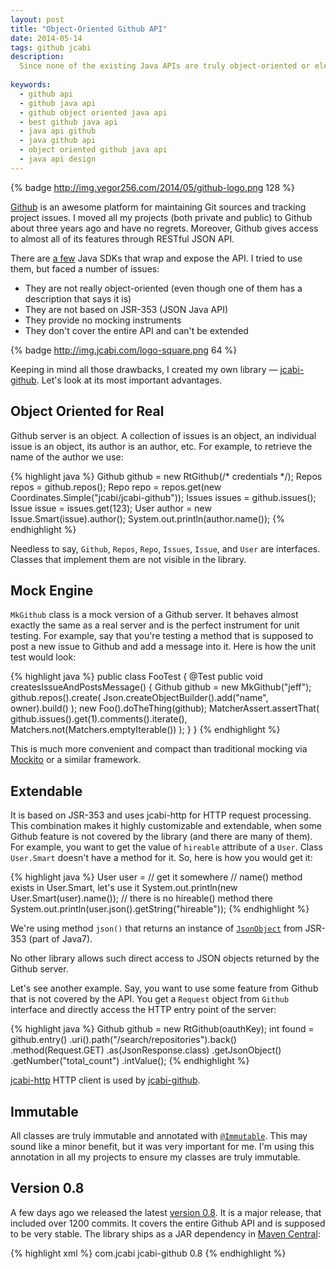 ```yaml
---
layout: post
title: "Object-Oriented Github API"
date: 2014-05-14
tags: github jcabi
description:
  Since none of the existing Java APIs are truly object-oriented or elegant enough for our quality standards, we decided to create a new one with the best principles of OOP in mind.
  
keywords:
  - github api
  - github java api
  - github object oriented java api
  - best github java api
  - java api github
  - java github api
  - object oriented github java api
  - java api design
---
```

{% badge http://img.yegor256.com/2014/05/github-logo.png 128 %}

[Github](http://www.github.com) is an awesome platform for maintaining Git sources and
tracking project issues. I moved all my projects (both private and public) to Github about three years ago and have no regrets. Moreover, Github gives access to almost all of its features through RESTful JSON API.

There are [a few](https://developer.github.com/libraries/) Java SDKs that wrap and expose the API. I tried to use them, but faced a number of issues:

 * They are not really object-oriented (even though one of them has a description that says it is)
 * They are not based on JSR-353 (JSON Java API)
* They provide no mocking instruments
 * They don't cover the entire API and can't be extended

{% badge http://img.jcabi.com/logo-square.png 64 %}

Keeping in mind all those drawbacks, I created my own library &mdash; [jcabi-github](http://github.jcabi.com). Let's look at its most important advantages.

## Object Oriented for Real

Github server is an object. A collection of issues is an object, an individual issue is an object, its author is an author, etc. For example, to retrieve the name of the author we use:

{% highlight java %}
Github github = new RtGithub(/* credentials */);
Repos repos = github.repos();
Repo repo = repos.get(new Coordinates.Simple("jcabi/jcabi-github"));
Issues issues = github.issues();
Issue issue = issues.get(123);
User author = new Issue.Smart(issue).author();
System.out.println(author.name());
{% endhighlight %}

Needless to say, `Github`, `Repos`, `Repo`, `Issues`, `Issue`, and `User` are interfaces. Classes that implement them are not visible in the library.

## Mock Engine

`MkGithub` class is a mock version of a Github server. It behaves almost exactly the same as a real server and is the perfect instrument for unit testing. For example, say that you're testing a method that is supposed to post a new issue to Github and add a message into it. Here is how the unit test would look:

{% highlight java %}
public class FooTest {
  @Test
  public void createsIssueAndPostsMessage() {
    Github github = new MkGithub("jeff");
    github.repos().create(
      Json.createObjectBuilder().add("name", owner).build()
    );
    new Foo().doTheThing(github);
    MatcherAssert.assertThat(
      github.issues().get(1).comments().iterate(),
      Matchers.not(Matchers.emptyIterable())
    );
  }
}
{% endhighlight %}

This is much more convenient and compact than traditional mocking via [Mockito](https://code.google.com/p/mockito/) or a similar framework.

## Extendable

It is based on JSR-353 and uses jcabi-http for HTTP request processing. This combination makes it highly customizable and extendable, when some Github feature is not covered by the library (and there are many of them).
For example, you want to get the value of `hireable` attribute of a `User`. Class `User.Smart` doesn't have a method for it. So, here is how you would get it:

{% highlight java %}
User user = // get it somewhere
// name() method exists in User.Smart, let's use it
System.out.println(new User.Smart(user).name());
// there is no hireable() method there
System.out.println(user.json().getString("hireable"));
{% endhighlight %}

We're using method `json()` that returns an instance of [`JsonObject`](http://docs.oracle.com/javaee/7/api/javax/json/JsonObject.html) from JSR-353 (part of Java7).

No other library allows such direct access to JSON objects returned by the Github server.

Let's see another example. Say, you want to use some feature from Github that is not covered by the API. You get a `Request` object from `Github` interface and directly access the HTTP entry point of the server:

{% highlight java %}
Github github = new RtGithub(oauthKey);
int found = github.entry()
  .uri().path("/search/repositories").back()
  .method(Request.GET)
  .as(JsonResponse.class)
  .getJsonObject()
  .getNumber("total_count")
  .intValue();
{% endhighlight %}

[jcabi-http](http://http.jcabi.com) HTTP client is used by [jcabi-github](http://github.jcabi.com).

## Immutable

All classes are truly immutable and annotated with [`@Immutable`](http://aspects.jcabi.com/annotation-immutable.html). This may sound like a minor benefit, but it was very important for me. I'm using this annotation in all my projects to ensure my classes are truly immutable.

## Version 0.8

A few days ago we released the latest [version 0.8](https://github.com/jcabi/jcabi-github/releases/tag/jcabi-0.8). It is a major release, that included over 1200 commits. It covers the entire Github API and is supposed to be very stable.
The library ships as a JAR dependency in [Maven Central](http://repo1.maven.org/maven2/com/jcabi/jcabi-github):

{% highlight xml %}
<dependency>
  <groupId>com.jcabi</groupId>
  <artifactId>jcabi-github</artifactId>
  <version>0.8</version>
</dependency>
{% endhighlight %}

